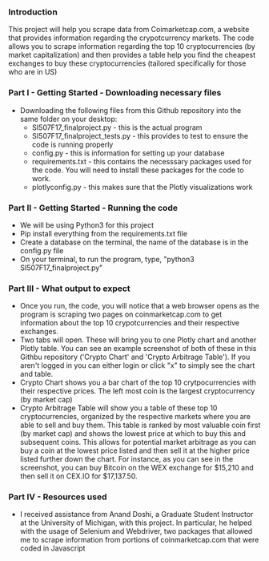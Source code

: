 
### Introduction

This project will help you scrape data from Coimarketcap.com, a website that provides information regarding the crypotcurrency markets.
The code allows you to scrape information regarding the top 10 cryptocurrencies (by market capitalization) and then provides a table
help you find the cheapest exchanges to buy these cryptocurrencies (tailored specifically for those who are in US)

### Part I - Getting Started - Downloading necessary files
- Downloading the following files from this Github repository into the same folder on your desktop:
  - SI507F17_finalproject.py - this is the actual program
  - SI507F17_finalproject_tests.py - this provides to test to ensure the code is running properly
  - config.py - this is information for setting up your database
  - requirements.txt - this contains the necesssary packages used for the code. You will need to install these packages for the code to work.
  - plotlyconfig.py - this makes sure that the Plotly visualizations work

### Part II - Getting Started - Running the code
- We will be using Python3 for this project
- Pip install everything from the requirements.txt file
- Create a database on the terminal, the name of the database is in the config.py file
- On your terminal, to run the program, type, "python3 SI507F17_finalproject.py"

### Part III - What output to expect
- Once you run, the code, you will notice that a web browser opens as the program is scraping two pages on coinmarketcap.com
  to get information about the top 10 crypotcurrencies and their respective exchanges.
- Two tabs will open. These will bring you to one Plotly chart and another Plotly table. You can see an example screenshot of both
  of these in this Githbu repository ('Crypto Chart' and 'Crypto Arbitrage Table'). If you aren't logged in you can either login or
  click "x" to simply see the chart and table.
- Crypto Chart shows you a bar chart of the top 10 crytpocurrencies with their respective prices. The left most coin is the largest
  cryptocurrency (by market cap)
- Crypto Arbitrage Table will show you a table of these top 10 cryptocurrencies, organized by the respective markets where you are able
  to sell and buy them. This table is ranked by most valuable coin first (by market cap) and shows the lowest price at which to buy this
  and subsequent coins. This allows for potential market arbitrage as you can buy a coin at the lowest price listed and then sell it
  at the higher price listed further down the chart. For instance, as you can see in the screenshot, you can buy Bitcoin on the WEX
  exchange for $15,210 and then sell it on CEX.IO for $17,137.50.

### Part IV - Resources used
- I received assistance from Anand Doshi, a Graduate Student Instructor at the University of Michigan, with this project.
  In particular, he helped with the usage of Selenium and Webdriver, two packages that allowed me to scrape information from
  portions of coinmarketcap.com that were coded in Javascript

